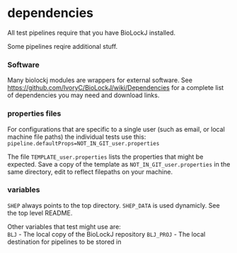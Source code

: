 # dependencies

All test pipelines require that you have BioLockJ installed.

Some pipelines reqire additional stuff.

### Software
Many biolockj modules are wrappers for external software.  See https://github.com/IvoryC/BioLockJ/wiki/Dependencies for a complete list of dependencies you may need and download links.

### properties files
For configurations that are specific to a single user (such as email, or local machine file paths) the individual tests use this:
`pipeline.defaultProps=NOT_IN_GIT_user.properties`

The file  `TEMPLATE_user.properties` lists the properties that might be expected.  Save a copy of the template as `NOT_IN_GIT_user.properties` in the same directory, edit to reflect filepaths on your machine.

### variables

`SHEP` always points to the top directory.
`SHEP_DATA` is used dynamicly. See the top level README.

Other variables that test might use are:<br>
`BLJ` - The local copy of the BioLockJ repository
`BLJ_PROJ` - The local destination for pipelines to be stored in

